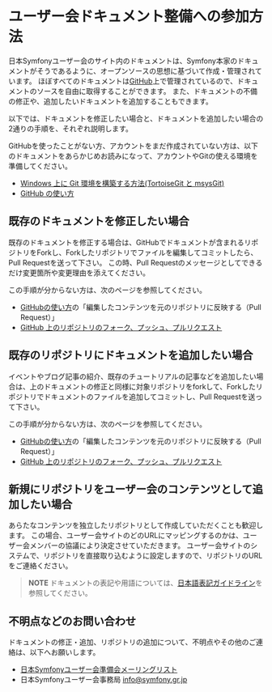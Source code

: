 ユーザー会ドキュメント整備への参加方法
======================================

日本Symfonyユーザー会のサイト内のドキュメントは、Symfony本家のドキュメントがそうであるように、オープンソースの思想に基づいて作成・管理されています。
ほぼすべてのドキュメントは[GitHub](http://github.com/)上で管理されているので、ドキュメントのソースを自由に取得することができます。
また、ドキュメントの不備の修正や、追加したいドキュメントを追加することもできます。

以下では、ドキュメントを修正したい場合と、ドキュメントを追加したい場合の2通りの手順を、それぞれ説明します。

GitHubを使ったことがない方、アカウントをまだ作成されていない方は、以下のドキュメントをあらかじめお読みになって、アカウントやGitの使える環境を準備してください。

  - [Windows 上に Git 環境を構築する方法(TortoiseGit と msysGit)](./git/setup-git-windows)
  - [GitHub の使い方](./git/github-howto)



既存のドキュメントを修正したい場合
----------------------------------

既存のドキュメントを修正する場合は、GitHubでドキュメントが含まれるリポジトリをForkし、Forkしたリポジトリでファイルを編集してコミットしたら、Pull Requestを送って下さい。
この時、Pull Requestのメッセージとしてできるだけ変更箇所や変更理由を添えてください。

この手順が分からない方は、次のページを参照してください。

  - [GitHubの使い方](./git/github-howto)の「編集したコンテンツを元のリポジトリに反映する（Pull Request）」
  - [GitHub 上のリポジトリのフォーク、プッシュ、プルリクエスト](./git/git-fork-and-push)



既存のリポジトリにドキュメントを追加したい場合
----------------------------------------------

イベントやブログ記事の紹介、既存のチュートリアルの記事などを追加したい場合は、上のドキュメントの修正と同様に対象リポジトリをforkして、Forkしたリポジトリでドキュメントのファイルを追加してコミットし、Pull Requestを送って下さい。

この手順が分からない方は、次のページを参照してください。

  - [GitHubの使い方](./git/github-howto)の「編集したコンテンツを元のリポジトリに反映する（Pull Request）」
  - [GitHub 上のリポジトリのフォーク、プッシュ、プルリクエスト](./git/git-fork-and-push)


新規にリポジトリをユーザー会のコンテンツとして追加したい場合
------------------------------------------------------------

あらたなコンテンツを独立したリポジトリとして作成していただくことも歓迎します。
この場合、ユーザー会サイトのどのURLにマッピングするのかは、ユーザー会メンバーの協議により決定させていただきます。
ユーザー会サイトのシステムで、リポジトリを直接取り込むように設定しますので、リポジトリのURLをご連絡ください。


> **NOTE**
> ドキュメントの表記や用語については、[日本語表記ガイドライン](japanese-style)を参照してください。



不明点などのお問い合わせ
------------------------

ドキュメントの修正・追加、リポジトリの追加について、不明点やその他のご連絡は、以下へお願いします。

- [日本Symfonyユーザー会準備会メーリングリスト](http://groups.google.com/group/symfony-users-pre)
- 日本Symfonyユーザー会事務局 info@symfony.gr.jp



